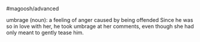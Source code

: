 #magoosh/advanced

umbrage (noun): a feeling of anger caused by being offended 
Since he was so in love with her, he took umbrage at her comments, even though she had only meant to 
gently tease him. 
